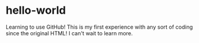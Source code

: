 # hello-world
Learning to use GitHub!
This is my first experience with any sort of coding since the original HTML! I can't wait to learn more.
